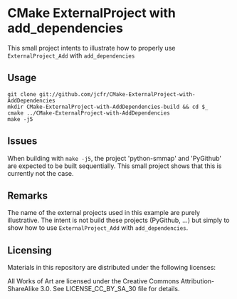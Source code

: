 CMake ExternalProject with add_dependencies
===========================================

This small project intents to illustrate how to properly use `ExternalProject_Add`
with `add_dependencies`

Usage
-----

```
git clone git://github.com/jcfr/CMake-ExternalProject-with-AddDependencies
mkdir CMake-ExternalProject-with-AddDependencies-build && cd $_
cmake ../CMake-ExternalProject-with-AddDependencies
make -j5
```

Issues
------

When building with `make -j5`, the project 'python-smmap' and 'PyGithub' are expected to be built
sequentially. This small project shows that this is currently not the case.

Remarks
-------

The name of the external projects used in this example are purely illustrative. The intent is not
build these projects (PyGithub, ...) but simply to show how to use `ExternalProject_Add`
with `add_dependencies`.

Licensing
---------

Materials in this repository are distributed under the following licenses:

All Works of Art are licensed under the Creative Commons Attribution-ShareAlike 3.0.
See LICENSE_CC_BY_SA_30 file for details.
